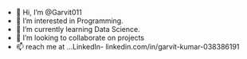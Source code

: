 - 👋 Hi, I’m @Garvit011
- 👀 I’m interested in Programming.
- 🌱 I’m currently learning Data Science.
- 💞️ I’m looking to collaborate on projects
- 📫 reach me at ...LinkedIn- linkedin.com/in/garvit-kumar-038386191

<!---
Garvit011/Garvit011 is a ✨ special ✨ repository because its `README.md` (this file) appears on your GitHub profile.
You can click the Preview link to take a look at your changes.
--->
